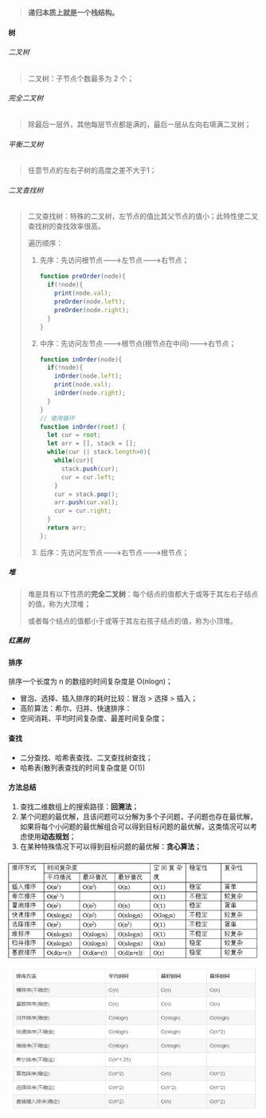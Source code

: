 > **递归本质上就是一个栈结构。**

#### 树

###### 二叉树

> 二叉树：子节点个数最多为 2 个；

###### 完全二叉树

> 除最后一层外，其他每层节点都是满的，最后一层从左向右填满二叉树；

###### 平衡二叉树

> 任意节点的左右子树的高度之差不大于1；

###### 二叉查找树

> 二叉查找树：特殊的二叉树，左节点的值比其父节点的值小；此特性使二叉查找树的查找效率很高。 
>
> 遍历顺序：
>
> 1. 先序：先访问根节点--->左节点--->右节点；
>
>    ```js
>    function preOrder(node){
>      if(!node){
>        print(node.val);
>        preOrder(node.left);
>        preOrder(node.right);
>      }
>    }
>    ```
>
> 2. 中序：先访问左节点--->根节点(根节点在中间)--->右节点；
>
>    ```js
>    function inOrder(node){
>      if(!node){
>        inOrder(node.left);
>        print(node.val);
>        inOrder(node.right);
>      }
>    }
>    // 使用循环
>    function inOrder(root) {
>      let cur = root;
>      let arr = [], stack = [];
>      while(cur || stack.length>0){
>        while(cur){      
>          stack.push(cur);
>          cur = cur.left;
>        }
>        cur = stack.pop();
>        arr.push(cur.val);
>        cur = cur.right;
>      }
>      return arr;
>    };
>    ```
>
> 3. 后序：先访问左节点--->右节点--->根节点；



##### 堆

> 堆是具有以下性质的**完全二叉树**：每个结点的值都大于或等于其左右子结点的值，称为大顶堆；
>
> 或者每个结点的值都小于或等于其左右孩子结点的值，称为小顶堆。

##### 红黑树

#### 排序

排序一个长度为 n 的数组的时间复杂度是 O(nlogn)；

- 冒泡、选择、插入排序的耗时比较：冒泡 > 选择 > 插入；
- 高阶算法：希尔、归并、快速排序：
- 空间消耗、平均时间复杂度、最差时间复杂度；

#### 查找 

- 二分查找、哈希表查找、二叉查找树查找；
- 哈希表(散列表查找的时间复杂度是 O(1))

#### 方法总结

1. 查找二维数组上的搜索路径：**回溯法**；
2. 某个问题的最优解，且该问题可以分解为多个子问题，子问题也存在最优解，如果将每个小问题的最优解组合可以得到目标问题的最优解，这类情况可以考虑使用**动态规划**；
3. 在某种特殊情况下可以得到目标问题的最优解：**贪心算法**； 

<img src="assets/1563431526213.png" style="padding:0;margin:10px 0 0">

<img src="assets/1563673731524.png" style="padding:0;margin:10px 0 0">

